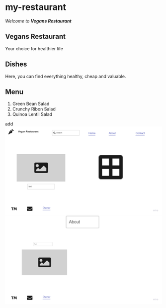 # my-restaurant

*Welcome to **Vegans Restaurant***


## **Vegans Restaurant**
Your choice for healthier life


## **Dishes**
Here, you can find everything healthy, cheap and valuable.


## **Menu**
1. Green Bean Salad
2. Crunchy Ribon Salad
3. Quinoa Lentil Salad


add
![](index.jpg)
![](about.jpg)